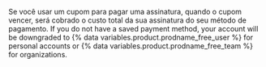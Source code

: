 Se você usar um cupom para pagar uma assinatura, quando o cupom vencer, será cobrado o custo total da sua assinatura do seu método de pagamento. If you do not have a saved payment method, your account will be downgraded to {% data variables.product.prodname_free_user %} for personal accounts or {% data variables.product.prodname_free_team %} for organizations.
